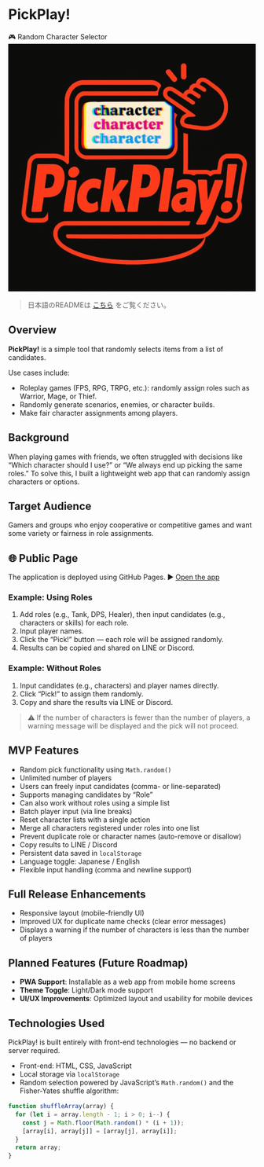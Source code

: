 # PickPlay!

🎮 Random Character Selector
![PickPlay! logo](images/PickPlay-icon.jpg)

> 日本語のREADMEは [こちら](README.ja.md) をご覧ください。

## Overview

**PickPlay!** is a simple tool that randomly selects items from a list of candidates.

Use cases include:
- Roleplay games (FPS, RPG, TRPG, etc.): randomly assign roles such as Warrior, Mage, or Thief.
- Randomly generate scenarios, enemies, or character builds.
- Make fair character assignments among players.

## Background

When playing games with friends, we often struggled with decisions like “Which character should I use?” or “We always end up picking the same roles.”
To solve this, I built a lightweight web app that can randomly assign characters or options.

## Target Audience

Gamers and groups who enjoy cooperative or competitive games and want some variety or fairness in role assignments.

## 🌐 Public Page
The application is deployed using GitHub Pages.
▶️ [Open the app](https://black1000.github.io/PickPlay/)

### Example: Using Roles

1. Add roles (e.g., Tank, DPS, Healer), then input candidates (e.g., characters or skills) for each role.
2. Input player names.
3. Click the “Pick!” button — each role will be assigned randomly.
4. Results can be copied and shared on LINE or Discord.

### Example: Without Roles

1. Input candidates (e.g., characters) and player names directly.
2. Click “Pick!” to assign them randomly.
3. Copy and share the results via LINE or Discord.

> ⚠️ If the number of characters is fewer than the number of players, a warning message will be displayed and the pick will not proceed.

## MVP Features

- Random pick functionality using `Math.random()`
- Unlimited number of players
- Users can freely input candidates (comma- or line-separated)
- Supports managing candidates by “Role”
- Can also work without roles using a simple list
- Batch player input (via line breaks)
- Reset character lists with a single action
- Merge all characters registered under roles into one list
- Prevent duplicate role or character names (auto-remove or disallow)
- Copy results to LINE / Discord
- Persistent data saved in `localStorage`
- Language toggle: Japanese / English
- Flexible input handling (comma and newline support)

## Full Release Enhancements

- Responsive layout (mobile-friendly UI)
- Improved UX for duplicate name checks (clear error messages)
- Displays a warning if the number of characters is less than the number of players

## Planned Features (Future Roadmap)

- **PWA Support**: Installable as a web app from mobile home screens
- **Theme Toggle**: Light/Dark mode support
- **UI/UX Improvements**: Optimized layout and usability for mobile devices

## Technologies Used

PickPlay! is built entirely with front-end technologies — no backend or server required.

- Front-end: HTML, CSS, JavaScript
- Local storage via `localStorage`
- Random selection powered by JavaScript’s `Math.random()` and the Fisher-Yates shuffle algorithm:

```js
function shuffleArray(array) {
  for (let i = array.length - 1; i > 0; i--) {
    const j = Math.floor(Math.random() * (i + 1));
    [array[i], array[j]] = [array[j], array[i]];
  }
  return array;
}
